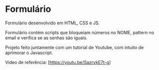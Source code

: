 # Formulário 
Formulário desenvolvido em HTML, CSS e JS.

Formulário contém scripts que bloqueiam números no NOME, pattern no email e verifica se as senhas são iguais.

Projeto feito juntamente com um tutorial de Youtube, com intuito de aprimorar o Javascript.

Video de referência: [https://youtu.be/SazrvkE7t-g]